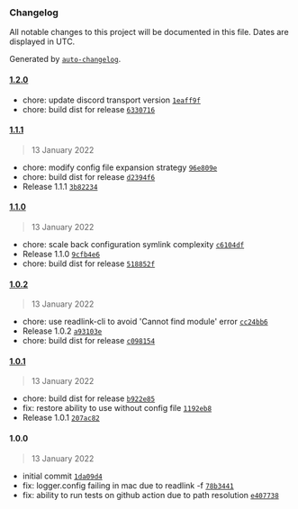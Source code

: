 ### Changelog

All notable changes to this project will be documented in this file. Dates are displayed in UTC.

Generated by [`auto-changelog`](https://github.com/CookPete/auto-changelog).

#### [1.2.0](https://github.com/simplyhexagonal/logger-cli/compare/1.1.1...1.2.0)

- chore: update discord transport version [`1eaff9f`](https://github.com/simplyhexagonal/logger-cli/commit/1eaff9faabdd71380e83c85165f4904bcd744a62)
- chore: build dist for release [`6330716`](https://github.com/simplyhexagonal/logger-cli/commit/63307160a5ae79e89482d009f806b89866071382)

#### [1.1.1](https://github.com/simplyhexagonal/logger-cli/compare/1.1.0...1.1.1)

> 13 January 2022

- chore: modify config file expansion strategy [`96e809e`](https://github.com/simplyhexagonal/logger-cli/commit/96e809e500f6d73a17c5be06db3a8a97d6dcae47)
- chore: build dist for release [`d2394f6`](https://github.com/simplyhexagonal/logger-cli/commit/d2394f6268207b6ac337bacdbf707c30f81db778)
- Release 1.1.1 [`3b82234`](https://github.com/simplyhexagonal/logger-cli/commit/3b822340701d13d12eac230047b8ea4d80f6444a)

#### [1.1.0](https://github.com/simplyhexagonal/logger-cli/compare/1.0.2...1.1.0)

> 13 January 2022

- chore: scale back configuration symlink complexity [`c6104df`](https://github.com/simplyhexagonal/logger-cli/commit/c6104df09350a59b8e033868bc8e8eac87578567)
- Release 1.1.0 [`9cfb4e6`](https://github.com/simplyhexagonal/logger-cli/commit/9cfb4e64b5424105fabf90fdd1bfeb1ba42937bf)
- chore: build dist for release [`518852f`](https://github.com/simplyhexagonal/logger-cli/commit/518852f78dec524495ed40c1df1ec779720832ad)

#### [1.0.2](https://github.com/simplyhexagonal/logger-cli/compare/1.0.1...1.0.2)

> 13 January 2022

- chore: use readlink-cli to avoid 'Cannot find module' error [`cc24bb6`](https://github.com/simplyhexagonal/logger-cli/commit/cc24bb60b3f337d4c0cf6239cafd1a0f16b40ec3)
- Release 1.0.2 [`a93103e`](https://github.com/simplyhexagonal/logger-cli/commit/a93103e589c4ba5e806a716b4b786c06aa22252f)
- chore: build dist for release [`c098154`](https://github.com/simplyhexagonal/logger-cli/commit/c098154cc5a28bf3cfcf80f91a47041806c1462d)

#### [1.0.1](https://github.com/simplyhexagonal/logger-cli/compare/1.0.0...1.0.1)

> 13 January 2022

- chore: build dist for release [`b922e85`](https://github.com/simplyhexagonal/logger-cli/commit/b922e85ac02b66848e389cce93bca031ffb5487c)
- fix: restore ability to use without config file [`1192eb8`](https://github.com/simplyhexagonal/logger-cli/commit/1192eb82e4beb76b77a6918c76388bb7066d620e)
- Release 1.0.1 [`207ac82`](https://github.com/simplyhexagonal/logger-cli/commit/207ac821240cfd8aacb2c73aafdc10c90a38af1b)

#### 1.0.0

> 13 January 2022

- initial commit [`1da09d4`](https://github.com/simplyhexagonal/logger-cli/commit/1da09d4d350541b19faf2bbaed24ef95313646c3)
- fix: logger.config failing in mac due to readlink -f [`78b3441`](https://github.com/simplyhexagonal/logger-cli/commit/78b34412e3bd0f96e8b641d1f05e5960b010c862)
- fix: ability to run tests on github action due to path resolution [`e407738`](https://github.com/simplyhexagonal/logger-cli/commit/e407738366fec5b678dbc1de87f0bb3b22e91101)
